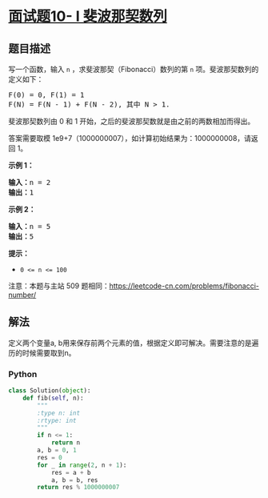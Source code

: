 # [面试题10- I 斐波那契数列](https://leetcode-cn.com/problems/fei-bo-na-qi-shu-lie-lcof)

## 题目描述

<!-- 这里写题目描述 -->

<p>写一个函数，输入 <code>n</code> ，求斐波那契（Fibonacci）数列的第 <code>n</code> 项。斐波那契数列的定义如下：</p>

<pre>F(0) = 0, F(1) = 1
F(N) = F(N - 1) + F(N - 2), 其中 N &gt; 1.</pre>

<p>斐波那契数列由 0 和 1 开始，之后的斐波那契数就是由之前的两数相加而得出。</p>

<p>答案需要取模 1e9+7（1000000007），如计算初始结果为：1000000008，请返回 1。</p>

<p><strong>示例 1：</strong></p>

<pre><strong>输入：</strong>n = 2
<strong>输出：</strong>1
</pre>

<p><strong>示例 2：</strong></p>

<pre><strong>输入：</strong>n = 5
<strong>输出：</strong>5
</pre>

<p><strong>提示：</strong></p>

<ul>
	<li><code>0 &lt;= n &lt;= 100</code></li>
</ul>

<p>注意：本题与主站 509 题相同：<a href="https://leetcode-cn.com/problems/fibonacci-number/">https://leetcode-cn.com/problems/fibonacci-number/</a></p>


## 解法

<!-- 这里可写通用的实现逻辑 -->
定义两个变量a, b用来保存前两个元素的值，根据定义即可解决。需要注意的是遍历的时候需要取到n。
<!-- tabs:start -->

### **Python**

<!-- 这里可写当前语言的特殊实现逻辑 -->

```python
class Solution(object):
    def fib(self, n):
        """
        :type n: int
        :rtype: int
        """
        if n <= 1:
            return n
        a, b = 0, 1
        res = 0
        for _ in range(2, n + 1):
            res = a + b
            a, b = b, res
        return res % 1000000007
```

<!-- tabs:end -->
